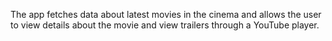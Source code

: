 The app fetches data about latest movies in the cinema and allows the user to view details about the movie and view trailers through a YouTube player.
